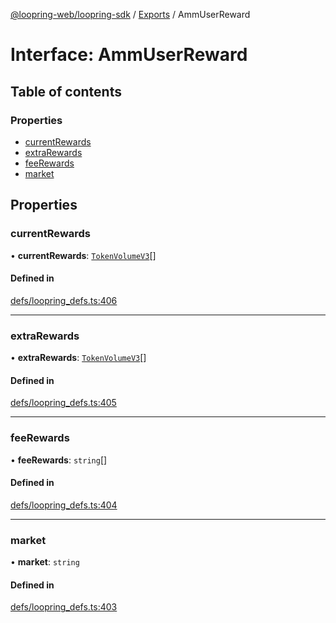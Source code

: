 [@loopring-web/loopring-sdk](../README.md) / [Exports](../modules.md) / AmmUserReward

# Interface: AmmUserReward

## Table of contents

### Properties

- [currentRewards](AmmUserReward.md#currentrewards)
- [extraRewards](AmmUserReward.md#extrarewards)
- [feeRewards](AmmUserReward.md#feerewards)
- [market](AmmUserReward.md#market)

## Properties

### currentRewards

• **currentRewards**: [`TokenVolumeV3`](TokenVolumeV3.md)[]

#### Defined in

[defs/loopring_defs.ts:406](https://github.com/Loopring/loopring_sdk/blob/077bca2/src/defs/loopring_defs.ts#L406)

___

### extraRewards

• **extraRewards**: [`TokenVolumeV3`](TokenVolumeV3.md)[]

#### Defined in

[defs/loopring_defs.ts:405](https://github.com/Loopring/loopring_sdk/blob/077bca2/src/defs/loopring_defs.ts#L405)

___

### feeRewards

• **feeRewards**: `string`[]

#### Defined in

[defs/loopring_defs.ts:404](https://github.com/Loopring/loopring_sdk/blob/077bca2/src/defs/loopring_defs.ts#L404)

___

### market

• **market**: `string`

#### Defined in

[defs/loopring_defs.ts:403](https://github.com/Loopring/loopring_sdk/blob/077bca2/src/defs/loopring_defs.ts#L403)
